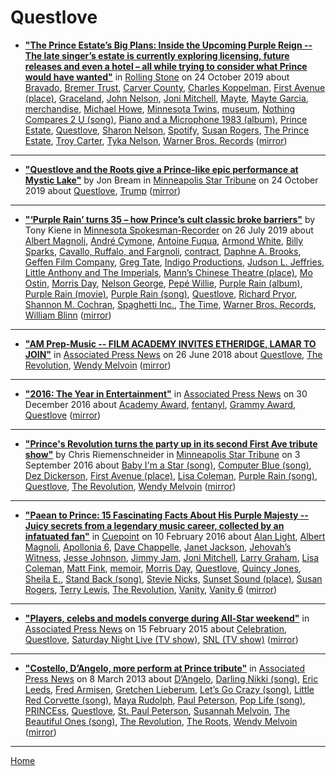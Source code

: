 # Questlove

 - [**"The Prince Estate’s Big Plans: Inside the Upcoming Purple Reign -- The late singer’s estate is currently exploring licensing, future releases and even a hotel – all while trying to consider what Prince would have wanted"**](https://www.rollingstone.com/music/music-features/prince-estate-big-plans-upcoming-purple-reign-698529/) in [Rolling Stone](https://www.rollingstone.com/) on 24 October 2019 about [Bravado](../../topics/bravado/index.md), [Bremer Trust](../../topics/bremer-trust/index.md), [Carver County](../../topics/carver-county/index.md), [Charles Koppelman](../../topics/charles-koppelman/index.md), [First Avenue (place)](../../topics/place/first-avenue/index.md), [Graceland](../../topics/graceland/index.md), [John Nelson](../../topics/john-nelson/index.md), [Joni Mitchell](../../topics/joni-mitchell/index.md), [Mayte](../../topics/mayte/index.md), [Mayte Garcia](../../topics/mayte-garcia/index.md), [merchandise](../../topics/merchandise/index.md), [Michael Howe](../../topics/michael-howe/index.md), [Minnesota Twins](../../topics/minnesota-twins/index.md), [museum](../../topics/museum/index.md), [Nothing Compares 2 U (song)](../../topics/song/nothing-compares-2-u/index.md), [Piano and a Microphone 1983 (album)](../../topics/album/piano-and-a-microphone-1983/index.md), [Prince Estate](../../topics/prince-estate/index.md), [Questlove](../../topics/questlove/index.md), [Sharon Nelson](../../topics/sharon-nelson/index.md), [Spotify](../../topics/spotify/index.md), [Susan Rogers](../../topics/susan-rogers/index.md), [The Prince Estate](../../topics/the-prince-estate/index.md), [Troy Carter](../../topics/troy-carter/index.md), [Tyka Nelson](../../topics/tyka-nelson/index.md), [Warner Bros. Records](../../topics/warner-bros-records/index.md) ([mirror](https://web.archive.org/web/*/https://www.rollingstone.com/music/music-features/prince-estate-big-plans-upcoming-purple-reign-698529/))

----

 - [**"Questlove and the Roots give a Prince-like epic performance at Mystic Lake"**](http://www.startribune.com/questlove-and-the-roots-give-a-prince-like-epic-performance-at-mystic-lake/512044012/) by Jon Bream in [Minneapolis Star Tribune](http://www.startribune.com/) on 24 October 2019 about [Questlove](../../topics/questlove/index.md), [Trump](../../topics/trump/index.md) ([mirror](https://web.archive.org/web/*/http://www.startribune.com/questlove-and-the-roots-give-a-prince-like-epic-performance-at-mystic-lake/512044012/))

----

 - [**"‘Purple Rain’ turns 35 – how Prince’s cult classic broke barriers"**](http://spokesman-recorder.com/2019/07/26/purple-rain-turns-35-how-princes-cult-classic-broke-barriers/) by Tony Kiene in [Minnesota Spokesman-Recorder](http://spokesman-recorder.com/) on 26 July 2019 about [Albert Magnoli](../../topics/albert-magnoli/index.md), [André Cymone](../../topics/andr-cymone/index.md), [Antoine Fuqua](../../topics/antoine-fuqua/index.md), [Armond White](../../topics/armond-white/index.md), [Billy Sparks](../../topics/billy-sparks/index.md), [Cavallo, Ruffalo, and Fargnoli](../../topics/cavallo-ruffalo-and-fargnoli/index.md), [contract](../../topics/contract/index.md), [Daphne A. Brooks](../../topics/daphne-a-brooks/index.md), [Geffen Film Company](../../topics/geffen-film-company/index.md), [Greg Tate](../../topics/greg-tate/index.md), [Indigo Productions](../../topics/indigo-productions/index.md), [Judson L. Jeffries](../../topics/judson-l-jeffries/index.md), [Little Anthony and The Imperials](../../topics/little-anthony-and-the-imperials/index.md), [Mann’s Chinese Theatre (place)](../../topics/place/mann-s-chinese-theatre/index.md), [Mo Ostin](../../topics/mo-ostin/index.md), [Morris Day](../../topics/morris-day/index.md), [Nelson George](../../topics/nelson-george/index.md), [Pepé Willie](../../topics/pep-willie/index.md), [Purple Rain (album)](../../topics/album/purple-rain/index.md), [Purple Rain (movie)](../../topics/movie/purple-rain/index.md), [Purple Rain (song)](../../topics/song/purple-rain/index.md), [Questlove](../../topics/questlove/index.md), [Richard Pryor](../../topics/richard-pryor/index.md), [Shannon M. Cochran](../../topics/shannon-m-cochran/index.md), [Spaghetti Inc.](../../topics/spaghetti-inc/index.md), [The Time](../../topics/the-time/index.md), [Warner Bros. Records](../../topics/warner-bros-records/index.md), [William Blinn](../../topics/william-blinn/index.md) ([mirror](https://web.archive.org/web/*/http://spokesman-recorder.com/2019/07/26/purple-rain-turns-35-how-princes-cult-classic-broke-barriers/))

----

 - [**"AM Prep-Music -- FILM ACADEMY INVITES ETHERIDGE, LAMAR TO JOIN"**](https://apnews.com/755479884aae40f38493176035af1f3e) in [Associated Press News](https://apnews.com/) on 26 June 2018 about [Questlove](../../topics/questlove/index.md), [The Revolution](../../topics/the-revolution/index.md), [Wendy Melvoin](../../topics/wendy-melvoin/index.md) ([mirror](https://web.archive.org/web/*/https://apnews.com/755479884aae40f38493176035af1f3e))

----

 - [**"2016: The Year in Entertainment"**](https://apnews.com/0980c1b2845f4c41b234f5e4ed0cd57a) in [Associated Press News](https://apnews.com/) on 30 December 2016 about [Academy Award](../../topics/academy-award/index.md), [fentanyl](../../topics/fentanyl/index.md), [Grammy Award](../../topics/grammy-award/index.md), [Questlove](../../topics/questlove/index.md) ([mirror](https://web.archive.org/web/*/https://apnews.com/0980c1b2845f4c41b234f5e4ed0cd57a))

----

 - [**"Prince's Revolution turns the party up in its second First Ave tribute show"**](http://www.startribune.com/prince-s-revolution-turns-the-party-up-in-its-second-first-ave-tribute-show/392244021/) by Chris Riemenschneider in [Minneapolis Star Tribune](http://www.startribune.com/) on 3 September 2016 about [Baby I'm a Star (song)](../../topics/song/baby-i-m-a-star/index.md), [Computer Blue (song)](../../topics/song/computer-blue/index.md), [Dez Dickerson](../../topics/dez-dickerson/index.md), [First Avenue (place)](../../topics/place/first-avenue/index.md), [Lisa Coleman](../../topics/lisa-coleman/index.md), [Purple Rain (song)](../../topics/song/purple-rain/index.md), [Questlove](../../topics/questlove/index.md), [The Revolution](../../topics/the-revolution/index.md), [Wendy Melvoin](../../topics/wendy-melvoin/index.md) ([mirror](https://web.archive.org/web/*/http://www.startribune.com/prince-s-revolution-turns-the-party-up-in-its-second-first-ave-tribute-show/392244021/))

----

 - [**"Paean to Prince: 15 Fascinating Facts About His Purple Majesty -- Juicy secrets from a legendary music career, collected by an infatuated fan"**](https://medium.com/cuepoint/paean-to-prince-15-fascinating-facts-about-his-purple-majesty-6aa627d1d17e) in [Cuepoint](https://medium.com/cuepoint/) on 10 February 2016 about [Alan Light](../../topics/alan-light/index.md), [Albert Magnoli](../../topics/albert-magnoli/index.md), [Apollonia 6](../../topics/apollonia-6/index.md), [Dave Chappelle](../../topics/dave-chappelle/index.md), [Janet Jackson](../../topics/janet-jackson/index.md), [Jehovah’s Witness](../../topics/jehovah-s-witness/index.md), [Jesse Johnson](../../topics/jesse-johnson/index.md), [Jimmy Jam](../../topics/jimmy-jam/index.md), [Joni Mitchell](../../topics/joni-mitchell/index.md), [Larry Graham](../../topics/larry-graham/index.md), [Lisa Coleman](../../topics/lisa-coleman/index.md), [Matt Fink](../../topics/matt-fink/index.md), [memoir](../../topics/memoir/index.md), [Morris Day](../../topics/morris-day/index.md), [Questlove](../../topics/questlove/index.md), [Quincy Jones](../../topics/quincy-jones/index.md), [Sheila E.](../../topics/sheila-e/index.md), [Stand Back (song)](../../topics/song/stand-back/index.md), [Stevie Nicks](../../topics/stevie-nicks/index.md), [Sunset Sound (place)](../../topics/place/sunset-sound/index.md), [Susan Rogers](../../topics/susan-rogers/index.md), [Terry Lewis](../../topics/terry-lewis/index.md), [The Revolution](../../topics/the-revolution/index.md), [Vanity](../../topics/vanity/index.md), [Vanity 6](../../topics/vanity-6/index.md) ([mirror](https://web.archive.org/web/*/https://medium.com/cuepoint/paean-to-prince-15-fascinating-facts-about-his-purple-majesty-6aa627d1d17e))

----

 - [**"Players, celebs and models converge during All-Star weekend"**](https://apnews.com/ba65c68171c64269919a07e1d745ced6) in [Associated Press News](https://apnews.com/) on 15 February 2015 about [Celebration](../../topics/celebration/index.md), [Questlove](../../topics/questlove/index.md), [Saturday Night Live (TV show)](../../topics/tv-show/saturday-night-live/index.md), [SNL (TV show)](../../topics/tv-show/snl/index.md) ([mirror](https://web.archive.org/web/*/https://apnews.com/ba65c68171c64269919a07e1d745ced6))

----

 - [**"Costello, D’Angelo, more perform at Prince tribute"**](https://apnews.com/f78be2e8ad1b4b7ebeb0c45b96f32081) in [Associated Press News](https://apnews.com/) on 8 March 2013 about [D’Angelo](../../topics/d-angelo/index.md), [Darling Nikki (song)](../../topics/song/darling-nikki/index.md), [Eric Leeds](../../topics/eric-leeds/index.md), [Fred Armisen](../../topics/fred-armisen/index.md), [Gretchen Lieberum](../../topics/gretchen-lieberum/index.md), [Let’s Go Crazy (song)](../../topics/song/let-s-go-crazy/index.md), [Little Red Corvette (song)](../../topics/song/little-red-corvette/index.md), [Maya Rudolph](../../topics/maya-rudolph/index.md), [Paul Peterson](../../topics/paul-peterson/index.md), [Pop Life (song)](../../topics/song/pop-life/index.md), [PRINCEss](../../topics/princess/index.md), [Questlove](../../topics/questlove/index.md), [St. Paul Peterson](../../topics/st-paul-peterson/index.md), [Susannah Melvoin](../../topics/susannah-melvoin/index.md), [The Beautiful Ones (song)](../../topics/song/the-beautiful-ones/index.md), [The Revolution](../../topics/the-revolution/index.md), [The Roots](../../topics/the-roots/index.md), [Wendy Melvoin](../../topics/wendy-melvoin/index.md) ([mirror](https://web.archive.org/web/*/https://apnews.com/f78be2e8ad1b4b7ebeb0c45b96f32081))

----

[Home](../)
